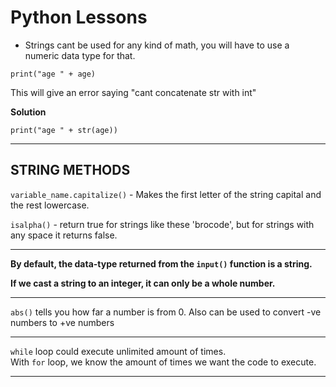 # Python Lessons

- Strings cant be used for any kind of math, you will have to use a numeric data type for that.

```
print("age " + age)
```

This will give an error saying "cant concatenate str with int"

**Solution**

```
print("age " + str(age))
```

---

## STRING METHODS

`variable_name.capitalize()` - Makes the first letter of the string capital and the rest lowercase.

`isalpha()` - return true for strings like these 'brocode', but for strings with any space it returns false.

---

**By default, the data-type returned from the `input()` function is a string.**

**If we cast a string to an integer, it can only be a whole number.**

---

`abs()` tells you how far a number is from 0. Also can be used to convert -ve numbers to +ve numbers

---

`while` loop could execute unlimited amount of times.  
With `for` loop, we know the amount of times we want the code to execute.

---
